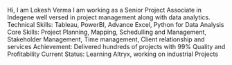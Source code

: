 Hi, I am Lokesh Verma
I am working as a Senior Project Associate in Indegene well versed in project management along with data analytics.
Technical Skills: Tableau, PowerBI, Advance Excel, Python for Data Analysis
Core Skills: Project Planning, Mapping, Schedulling and Management, Stakeholder Management, Time management, Client relationship and services
Achievement: Delivered hundreds of projects with 99% Quality and Profitability
Current Status: Learning Altryx, working on industrial Projects

